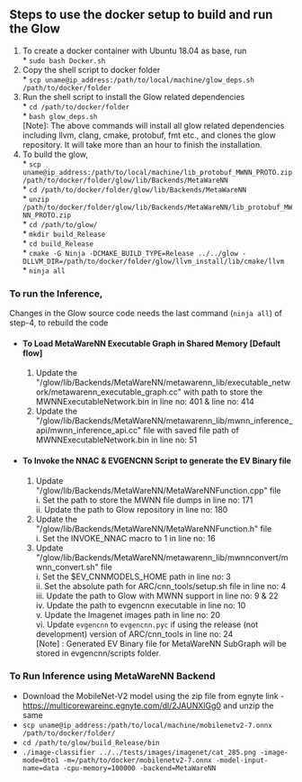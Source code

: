 ## Steps to use the docker setup to build and run the Glow
1. To create a docker container with Ubuntu 18.04 as base, run  
        * `sudo bash Docker.sh`  
2. Copy the shell script to docker folder   
        * `scp uname@ip_address:/path/to/local/machine/glow_deps.sh /path/to/docker/folder`  
3. Run the shell script to install the Glow related dependencies  
        * `cd /path/to/docker/folder`  
        * `bash glow_deps.sh`  
        [Note]: The above commands will install all glow related dependencies including llvm, clang, cmake, protobuf, fmt etc., and clones the glow repository. It will take more than an hour to finish the installation.  
4. To build the glow,  
        * `scp uname@ip_address:/path/to/local/machine/lib_protobuf_MWNN_PROTO.zip /path/to/docker/folder/glow/lib/Backends/MetaWareNN`  
        * `cd /path/to/docker/folder/glow/lib/Backends/MetaWareNN`  
        * `unzip /path/to/docker/folder/glow/lib/Backends/MetaWareNN/lib_protobuf_MWNN_PROTO.zip`  
        * `cd /path/to/glow/`  
        * `mkdir build_Release`  
        * `cd build_Release`  
        * `cmake -G Ninja -DCMAKE_BUILD_TYPE=Release ../../glow -DLLVM_DIR=/path/to/docker/folder/glow/llvm_install/lib/cmake/llvm`  
        * `ninja all`  
### To run the Inference,
Changes in the Glow source code needs the last command (`ninja all`) of step-4, to rebuild the code  
 * #### To Load MetaWareNN Executable Graph in Shared Memory [Default flow]  
   1. Update the "/glow/lib/Backends/MetaWareNN/metawarenn_lib/executable_network/metawarenn_executable_graph.cc" with path to store the MWNNExecutableNetwork.bin in line no: 401 & line no: 414  
   2. Update the "/glow/lib/Backends/MetaWareNN/metawarenn_lib/mwnn_inference_api/mwnn_inference_api.cc" file with saved file path of MWNNExecutableNetwork.bin in line no: 51  
* #### To Invoke the NNAC & EVGENCNN Script to generate the EV Binary file  
   1. Update "/glow/lib/Backends/MetaWareNN/MetaWareNNFunction.cpp" file  
        i. Set the path to store the MWNN file dumps in line no: 171  
        ii. Update the path to Glow repository in line no: 180  
   2. Update the "/glow/lib/Backends/MetaWareNN/MetaWareNNFunction.h" file  
      i. Set the INVOKE_NNAC macro to 1 in line no: 16  
   3. Update "/glow/lib/Backends/MetaWareNN/metawarenn_lib/mwnnconvert/mwnn_convert.sh" file  
        i. Set the $EV_CNNMODELS_HOME path in line no: 3  
        ii. Set the absolute path for ARC/cnn_tools/setup.sh file in line no: 4  
        iii. Update the path to Glow with MWNN support in line no: 9 & 22  
        iv. Update the path to evgencnn executable in line no: 10  
        v. Update the Imagenet images path in line no: 20  
        vi. Update `evgencnn` to `evgencnn.pyc` if using the release (not development) version of ARC/cnn_tools in line no: 24  
   [Note] : Generated EV Binary file for MetaWareNN SubGraph will be stored in evgencnn/scripts folder.  

### To Run Inference using MetaWareNN Backend
* Download the MobileNet-V2 model using the zip file from egnyte link - https://multicorewareinc.egnyte.com/dl/2JAUNXlGg0 and unzip the same
* `scp uname@ip_address:/path/to/local/machine/mobilenetv2-7.onnx /path/to/docker/folder/`
* `cd /path/to/glow/build_Release/bin`
* `./image-classifier ../../tests/images/imagenet/cat_285.png -image-mode=0to1 -m=/path/to/docker/mobilenetv2-7.onnx -model-input-name=data -cpu-memory=100000 -backend=MetaWareNN`
